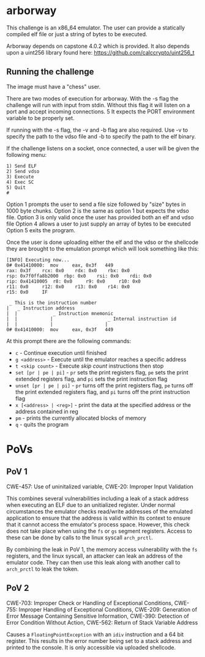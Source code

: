 # arborway

This challenge is an x86_64 emulator. The user can provide a statically compiled elf file or just a string of bytes to be executed.

Arborway depends on capstone 4.0.2 which is provided. It also depends upon a uint256 library found here: https://github.com/calccrypto/uint256_t

## Running the challenge

The image must have a "chess" user.

There are two modes of execution for arborway. With the -s flag the challenge will run with input from stdin. Without this flag it will listen on a port and accept incoming connections.
5
It expects the PORT environment variable to be properly set.

If running with the -s flag, the -v and -b flag are also required. Use -v to specify the path to the vdso file and -b to specify the path to the elf binary.

If the challenge listens on a socket, once connected, a user will be given the following menu:

```
1) Send ELF
2) Send vdso
3) Execute
4) Exec SC
5) Quit
#
```

Option 1 prompts the user to send a file size followed by "size" bytes in 1000 byte chunks.
Option 2 is the same as option 1 but expects the vdso file.
Option 3 is only valid once the user has provided both an elf and vdso file
Option 4 allows a user to just supply an array of bytes to be executed
Option 5 exits the program.

Once the user is done uploading either the elf and the vdso or the shellcode they are brought to the emulation prompt which will look something like this:

```
[INFO] Executing now...
0# 0x41410000:  mov     eax, 0x3f   449
rax: 0x3f    rcx: 0x0    rdx: 0x0    rbx: 0x0
rsp: 0x7f0ffa8b2000  rbp: 0x0    rsi: 0x0    rdi: 0x0
rip: 0x41410005  r8: 0x0     r9: 0x0     r10: 0x0
r11: 0x0     r12: 0x0    r13: 0x0    r14: 0x0
r15: 0x0     IF

 _ This is the instruction number
|   _ Instruction address
|  |             _ Instruction mnemonic
|  |            |                    _ Internal instruction id
|  |            |                   |
0# 0x41410000:  mov     eax, 0x3f   449
```

At this prompt there are the following commands:

* `c` - Continue execution until finished
* `g <address>` - Execute until the emulator reaches a specific address
* `t <skip count>` - Execute *skip count* instructions then stop
* `set [pr | pe | pi]` - `pr` sets the print registers flag, `pe` sets the print extended registers flag, and `pi` sets the print instruction flag
* `unset [pr | pe | pi]` - `pr` turns off the print registers flag, `pe` turns off the print extended registers flag, and `pi` turns
                       off the print instruction flag
* `x [<address> | <reg>]` - print the data at the specified address or the address contained in reg
* `pm` - prints the currently allocated blocks of memory
* `q` - quits the program

# PoVs

## PoV 1

CWE-457: Use of uninitalized variable, 
CWE-20: Improper Input Validation

This combines several vulnerabilities including a leak of a stack address when executing an ELF due to an unitialized register. Under normal circumstances the emulator checks read/write addresses of the emulated application to ensure that the address is valid within its context to ensure that it cannot access the emulator's process space. However, this check does not take place when using the `fs` or `gs` segment registers. Access to these can be done by calls to the linux syscall `arch_prctl`.

By combining the leak in PoV 1, the memory access vulnerability with the `fs` registers, and the linux syscall, an attacker can leak an address of the emulator code. They can then use this leak along with another call to `arch_prctl` to leak the token.

## PoV 2

CWE-703: Improper Check or Handling of Exceptional Conditions,
CWE-755: Improper Handling of Exceptional Conditions,
CWE-209: Generation of Error Message Containing Sensitive Information,
CWE-390: Detection of Error Condition Without Action,
CWE-562: Return of Stack Variable Address

Causes a `FloatingPointException` with an `idiv` instruction and a 64 bit register. This results in the error number being set to a stack address and printed to the console. It is only accessible via uploaded shellcode.
